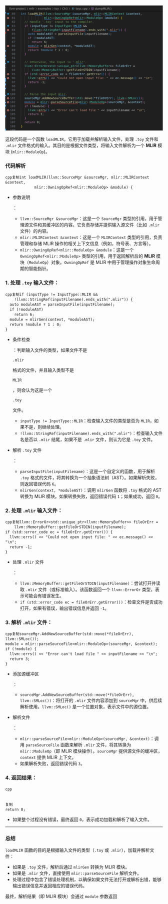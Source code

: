 ![image-20250207150656338](./img/image-20250207150656338.png)

这段代码是一个函数 `loadMLIR`，它用于加载并解析输入文件，处理 `.toy` 文件和 `.mlir` 文件格式的输入。其目的是根据文件类型，将输入文件解析为一个 **MLIR** 模块 (`mlir::ModuleOp`)。

### 代码解析

```
cpp复制int loadMLIR(llvm::SourceMgr &sourceMgr, mlir::MLIRContext &context,
             mlir::OwningOpRef<mlir::ModuleOp> &module) {
```

- 参数说明

  ：

  - `llvm::SourceMgr &sourceMgr`：这是一个 `SourceMgr` 类型的引用，用于管理源文件和其缓冲区的内容。它负责存储并提供输入源文件（比如 `.mlir` 文件）的内容。
  - `mlir::MLIRContext &context`：这是一个 `MLIRContext` 类型的引用，负责管理和存储 MLIR 操作的相关上下文信息（例如，符号表、方言等）。
  - `mlir::OwningOpRef<mlir::ModuleOp> &module`：这是一个 `OwningOpRef<mlir::ModuleOp>` 类型的引用，用于返回解析后的 **MLIR** 模块（`ModuleOp`）对象。`OwningOpRef` 是 MLIR 中用于管理操作对象生命周期的智能指针。

### 1. **处理 `.toy` 输入文件：**

```
cpp复制if (inputType != InputType::MLIR &&
    !llvm::StringRef(inputFilename).ends_with(".mlir")) {
  auto moduleAST = parseInputFile(inputFilename);
  if (!moduleAST)
    return 6;
  module = mlirGen(context, *moduleAST);
  return !module ? 1 : 0;
}
```

- 条件检查

  ：判断输入文件的类型，如果文件不是

   

  ```
  .mlir
  ```

   

  格式的文件，并且输入类型不是

   

  ```
  MLIR
  ```

  ，则会认为这是一个

   

  ```
  .toy
  ```

   

  文件。

  - `inputType != InputType::MLIR`：检查输入文件的类型是否为 `MLIR`，如果不是，则继续处理。
  - `!llvm::StringRef(inputFilename).ends_with(".mlir")`：检查输入文件名是否以 `.mlir` 结尾，如果不是 `.mlir` 文件，则认为它是 `.toy` 文件。

- 解析 `.toy` 文件

  ：

  - `parseInputFile(inputFilename)`：这是一个自定义的函数，用于解析 `.toy` 格式的文件，将其转换为一个抽象语法树（AST）。如果解析失败，则返回错误代码 `6`。
  - `mlirGen(context, *moduleAST)`：调用 `mlirGen` 函数将 `.toy` 格式的 AST 转换为 MLIR 模块。如果转换失败，返回错误代码 `1`；如果成功，返回 `0`。

### 2. **处理 `.mlir` 输入文件：**

```
cpp复制llvm::ErrorOr<std::unique_ptr<llvm::MemoryBuffer>> fileOrErr =
    llvm::MemoryBuffer::getFileOrSTDIN(inputFilename);
if (std::error_code ec = fileOrErr.getError()) {
  llvm::errs() << "Could not open input file: " << ec.message() << "\n";
  return -1;
}
```

- 处理 `.mlir` 文件

  ：

  - `llvm::MemoryBuffer::getFileOrSTDIN(inputFilename)`：尝试打开并读取 `.mlir` 文件（或标准输入）。该函数返回一个 `llvm::ErrorOr` 类型，表示可能会有错误发生。
  - `if (std::error_code ec = fileOrErr.getError())`：检查文件是否成功打开，如果有错误，输出错误信息并返回 `-1`。

### 3. **解析 `.mlir` 文件：**

```
cpp复制sourceMgr.AddNewSourceBuffer(std::move(*fileOrErr), llvm::SMLoc());
module = mlir::parseSourceFile<mlir::ModuleOp>(sourceMgr, &context);
if (!module) {
  llvm::errs() << "Error can't load file " << inputFilename << "\n";
  return 3;
}
```

- 添加源缓冲区

  ：

  - `sourceMgr.AddNewSourceBuffer(std::move(*fileOrErr), llvm::SMLoc())`：将打开的 `.mlir` 文件内容添加到 `sourceMgr` 中，供后续解析使用。`llvm::SMLoc()` 是一个位置对象，表示文件中的源位置。

- 解析文件

  ：

  - `mlir::parseSourceFile<mlir::ModuleOp>(sourceMgr, &context)`：调用 `parseSourceFile` 函数来解析 `.mlir` 文件，将其转换为 `mlir::ModuleOp`（即 MLIR 模块操作）。`sourceMgr` 提供源文件的缓冲区，`context` 提供 MLIR 上下文。
  - 如果解析失败，返回错误代码 `3`。

### 4. **返回结果：**

```
cpp


复制
return 0;
```

- 如果整个过程没有错误，最终返回 `0`，表示成功加载和解析了输入文件。

------

### **总结**

`loadMLIR` 函数的目的是根据输入文件的类型（`.toy` 或 `.mlir`），加载并解析文件：

- 如果是 `.toy` 文件，解析后通过 `mlirGen` 转换为 MLIR 模块。
- 如果是 `.mlir` 文件，直接使用 `mlir::parseSourceFile` 解析文件。
- 处理过程中包含了错误处理机制，以确保如果文件无法打开或解析出错，能够输出错误信息并返回相应的错误代码。

最终，解析结果（即 MLIR 模块）会通过 `module` 参数返回